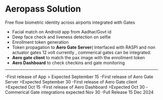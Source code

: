 # Aeropass Solution 
Free flow biometric identity across airports integrated with Gates
- Facial match on Android app from Aadhar/Govt id
- Deep face check and liveness detection on selfie
- Enrollment token generation
- Token propagation to <b>Aero Gate Server</b>( Interfaced with RASPI and non actuator gates 12 volt currently , commerical gates can be integrated.
- <b>Aero gate client</b> to match the pax image with the enrollment token
- <b>Aero Dashboard</b> to check checkins and gate monitoring
------------------------------------------------------------------


-First release of App > Expected September 15
-First release of Aero Gate Server  >Expected September 30
-First release of Aero Gate client >Expected Oct 15
-First release of Aero Dashboard  >Expected Oct 30 
-Commerical Gate integrations expected Nov 30 
-Full Release 15 Dec 2024 

